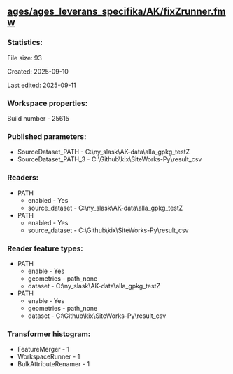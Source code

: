 ﻿## [ages/ages_leverans_specifika/AK/fixZrunner.fmw](https://github.com/kicki58/kix_working_dir/blob/master/ages/ages_leverans_specifika/AK/fixZrunner.fmw)

### Statistics:
File size: 93

Created: 2025-09-10

Last edited: 2025-09-11


### Workspace properties:
Build number    - 25615

### Published parameters:
*  SourceDataset_PATH    -   C:\ny_slask\AK-data\alla_gpkg_testZ
*  SourceDataset_PATH_3    -   C:\Github\kix\SiteWorks-Py\result_csv

### Readers:
*  PATH
    * enabled    -  Yes
    * source_dataset    -   C:\ny_slask\AK-data\alla_gpkg_testZ
*  PATH
    * enabled    -  Yes
    * source_dataset    -   C:\Github\kix\SiteWorks-Py\result_csv

### Reader feature types:
*  PATH
    * enable - Yes
    * geometries - path_none
    * dataset - C:\ny_slask\AK-data\alla_gpkg_testZ
*  PATH
    * enable - Yes
    * geometries - path_none
    * dataset - C:\Github\kix\SiteWorks-Py\result_csv




### Transformer histogram:
*  FeatureMerger    -   1
*  WorkspaceRunner    -   1
*  BulkAttributeRenamer    -   1

